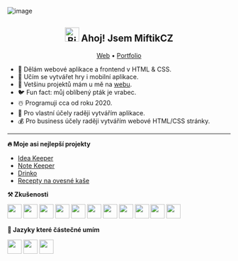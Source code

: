 ![image](https://user-images.githubusercontent.com/89579269/232533481-82bfaf3b-7e96-4360-bad3-5fa8daaf0c7a.png)

<h2 align="center"><a href="https://emoji.gg/emoji/6375-birdtrip"><img src="https://cdn3.emoji.gg/emojis/6375-birdtrip.gif" height="32px" alt="BirdTrip"></a> Ahoj! Jsem MiftikCZ</h2>
<p align="center">
  <a href="https://miftik.xyz">Web</a> •
  <a href="https://miftikcz.github.io/miftikcz">Portfolio</a>
</p>

- 🌱 Dělám webové aplikace a frontend v HTML & CSS.
- 📖 Učím se vytvářet hry i mobilní aplikace.
- 🔗 Vetšinu projektů mám u mě na [webu](https://miftik.xyz).
- 🐦 Fun fact: můj oblíbený pták je vrabec.
- ☃️ Programuji cca od roku 2020.
- 🌵 Pro vlastní účely raději vytvářím aplikace.
- 💰 Pro business účely raději vytvářím webové HTML/CSS stránky.
-------

**🔥 Moje asi nejlepší projekty**
- [Idea Keeper](https://miftikcz.github.io/idea-keeper-2)
- [Note Keeper](https://miftikcz.github.io/idea-keeper-2)
- [Drinko](https://miftikcz.github.io/drinko-app)
- [Recepty na ovesné kaše](https://miftikcz.github.io/vlocky)

**⚒️ Zkušenosti**
<p>
  <img height="32" width="32" src="https://cdn.simpleicons.org/typescript" /> <img height="32" width="32" src="https://cdn.simpleicons.org/javascript" /> <img height="32" width="32" src="https://cdn.simpleicons.org/preact" /> <img height="32" width="32" src="https://cdn.simpleicons.org/react" /> <img height="32" width="32" src="https://cdn.simpleicons.org/python" /> <img height="32" width="32" src="https://cdn.simpleicons.org/html5" /> <img height="32" width="32" src="https://cdn.simpleicons.org/css3" /> <img height="32" width="32" src="https://cdn.simpleicons.org/git" /> <img height="32" width="32" src="https://cdn.simpleicons.org/gnubash" /> <img height="32" width="32" src="https://cdn.simpleicons.org/linux" /> <img height="32" width="32" src="https://cdn.simpleicons.org/markdown" />
</p>

**📖 Jazyky které částečné umím**
<p>
  <img height="32" width="32" src="https://cdn.simpleicons.org/flutter" /> <img height="32" width="32" src="https://cdn.simpleicons.org/godotengine" /> <img height="32" width="32" src="https://cdn.simpleicons.org/rust" />
</p>
